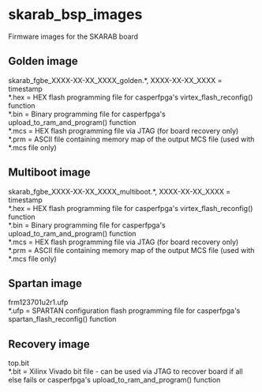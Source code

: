 # skarab_bsp_images
Firmware images for the SKARAB board

Golden image
------------
skarab_fgbe_XXXX-XX-XX_XXXX_golden.*, XXXX-XX-XX_XXXX = timestamp \
*.hex = HEX flash programming file for casperfpga's virtex_flash_reconfig() function \
*.bin = Binary programming file for casperfpga's upload_to_ram_and_program() function \
*.mcs = HEX flash programming file via JTAG (for board recovery only) \
*.prm = ASCII file containing memory map of the output MCS file (used with *.mcs file only)

Multiboot image
---------------
skarab_fgbe_XXXX-XX-XX_XXXX_multiboot.*, XXXX-XX-XX_XXXX = timestamp \
*.hex = HEX flash programming file for casperfpga's virtex_flash_reconfig() function \
*.bin = Binary programming file for casperfpga's upload_to_ram_and_program() function \
*.mcs = HEX flash programming file via JTAG (for board recovery only) \
*.prm = ASCII file containing memory map of the output MCS file (used with *.mcs file only)

Spartan image
-------------
frm123701u2r1.ufp \
*.ufp = SPARTAN configuration flash programming file for casperfpga's spartan_flash_reconfig() function

Recovery image
--------------
top.bit \
*.bit = Xilinx Vivado bit file - can be used via JTAG to recover board if all else fails or casperfpga's upload_to_ram_and_program() function 
